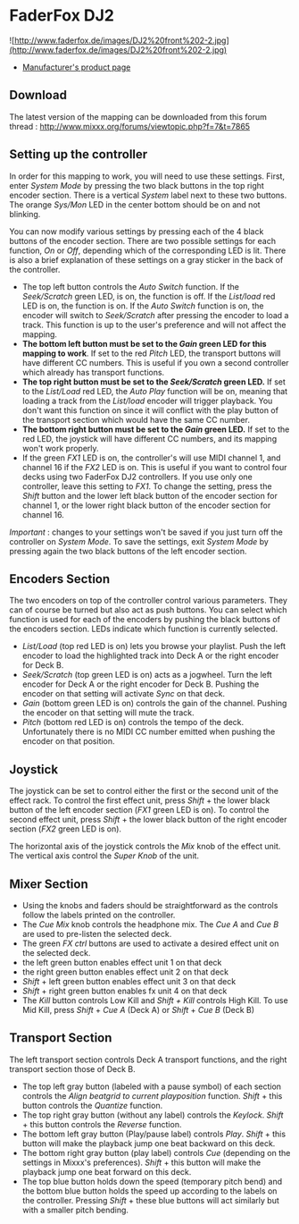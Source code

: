 # FaderFox DJ2

![http://www.faderfox.de/images/DJ2%20front%202-2.jpg](http://www.faderfox.de/images/DJ2%20front%202-2.jpg)

  - [Manufacturer's product page](http://www.faderfox.de/dj2.html)

## Download

The latest version of the mapping can be downloaded from this forum
thread : <http://www.mixxx.org/forums/viewtopic.php?f=7&t=7865>

## Setting up the controller

In order for this mapping to work, you will need to use these settings.
First, enter *System Mode* by pressing the two black buttons in the top
right encoder section. There is a vertical *System* label next to these
two buttons. The orange *Sys/Mon* LED in the center bottom should be on
and not blinking.

You can now modify various settings by pressing each of the 4 black
buttons of the encoder section. There are two possible settings for each
function, *On* or *Off*, depending which of the corresponding LED is
lit. There is also a brief explanation of these settings on a gray
sticker in the back of the controller.

  - The top left button controls the *Auto Switch* function. If the
    *Seek/Scratch* green LED, is on, the function is off. If the
    *List/load* red LED is on, the function is on. If the *Auto Switch*
    function is on, the encoder will switch to *Seek/Scratch* after
    pressing the encoder to load a track. This function is up to the
    user's preference and will not affect the mapping.
  - **The bottom left button must be set to the *Gain* green LED for
    this mapping to work**. If set to the red *Pitch* LED, the transport
    buttons will have different CC numbers. This is useful if you own a
    second controller which already has transport functions.
  - **The top right button must be set to the *Seek/Scratch* green
    LED.** If set to the *List/Load* red LED, the *Auto Play* function
    will be on, meaning that loading a track from the *List/load*
    encoder will trigger playback. You don't want this function on since
    it will conflict with the play button of the transport section which
    would have the same CC number.
  - **The bottom right button must be set to the *Gain* green LED.** If
    set to the red LED, the joystick will have different CC numbers, and
    its mapping won't work properly.
  - If the green *FX1* LED is on, the controller's will use MIDI channel
    1, and channel 16 if the *FX2* LED is on. This is useful if you want
    to control four decks using two FaderFox DJ2 controllers. If you use
    only one controller, leave this setting to *FX1*. To change the
    setting, press the *Shift* button and the lower left black button of
    the encoder section for channel 1, or the lower right black button
    of the encoder section for channel 16.

*Important* : changes to your settings won't be saved if you just turn
off the controller on *System Mode*. To save the settings, exit *System
Mode* by pressing again the two black buttons of the left encoder
section.

## Encoders Section

The two encoders on top of the controller control various parameters.
They can of course be turned but also act as push buttons. You can
select which function is used for each of the encoders by pushing the
black buttons of the encoders section. LEDs indicate which function is
currently selected.

  - *List/Load* (top red LED is on) lets you browse your playlist. Push
    the left encoder to load the highlighted track into Deck A or the
    right encoder for Deck B. 
  - *Seek/Scratch* (top green LED is on) acts as a jogwheel. Turn the
    left encoder for Deck A or the right encoder for Deck B. Pushing the
    encoder on that setting will activate *Sync* on that deck.
  - *Gain* (bottom green LED is on) controls the gain of the channel.
    Pushing the encoder on that setting will mute the track.
  - *Pitch* (bottom red LED is on) controls the tempo of the deck.
    Unfortunately there is no MIDI CC number emitted when pushing the
    encoder on that position.

## Joystick

The joystick can be set to control either the first or the second unit
of the effect rack. To control the first effect unit, press *Shift* +
the lower black button of the left encoder section (*FX1* green LED is
on). To control the second effect unit, press *Shift* + the lower black
button of the right encoder section (*FX2* green LED is on).

The horizontal axis of the joystick controls the *Mix* knob of the
effect unit. The vertical axis control the *Super Knob* of the unit.

## Mixer Section

  - Using the knobs and faders should be straightforward as the controls
    follow the labels printed on the controller.
  - The *Cue Mix* knob controls the headphone mix. The *Cue A* and *Cue
    B* are used to pre-listen the selected deck.
  - The green *FX ctrl* buttons are used to activate a desired effect
    unit on the selected deck. 
  - the left green button enables effect unit 1 on that deck
  - the right green button enables effect unit 2 on that deck
  - *Shift* + left green button enables effect unit 3 on that deck
  - *Shift* + right green button enables fx unit 4 on that deck
  - The *Kill* button controls Low Kill and *Shift + Kill* controls High
    Kill. To use Mid Kill, press *Shift* + *Cue A* (Deck A) or *Shift* +
    *Cue B* (Deck B)

## Transport Section

The left transport section controls Deck A transport functions, and the
right transport section those of Deck B.

  - The top left gray button (labeled with a pause symbol) of each
    section controls the *Align beatgrid to current playposition*
    function. *Shift* + this button controls the *Quantize* function.
  - The top right gray button (without any label) controls the
    *Keylock*. *Shift* + this button controls the *Reverse* function.
  - The bottom left gray button (Play/pause label) controls *Play*.
    *Shift* + this button will make the playback jump one beat backward
    on this deck.
  - The bottom right gray button (play label) controls *Cue* (depending
    on the settings in Mixxx's preferences). *Shift* + this button will
    make the playback jump one beat forward on this deck.
  - The top blue button holds down the speed (temporary pitch bend) and
    the bottom blue button holds the speed up according to the labels on
    the controller. Pressing *Shift* + these blue buttons will act
    similarly but with a smaller pitch bending.
